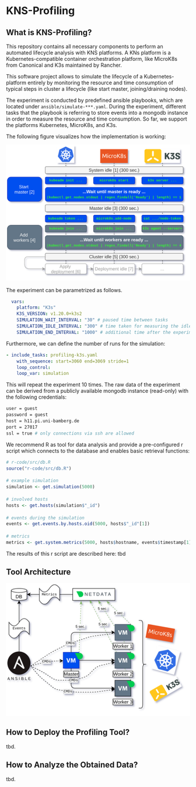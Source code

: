 # KNS-Profiling

## What is KNS-Profiling?

This repository contains all necessary components to perform an automated lifecycle analysis with KNS platforms.
A KNs platform is a Kubernetes-compatible container orchestration platform, like MicroK8s from Canonical and K3s maintained by Rancher.

This software project allows to simulate the lifecycle of a Kubernetes-platform entirely by monitoring the resource and time consumption of typical steps in cluster a lifecycle (like start master, joining/draining nodes).

The experiment is conducted by predefined ansible playbooks, which are located under `ansible/simulate-***.yaml`.
During the experiment, different tasks that the playbook is referring to store events into a mongodb instance in order to measure the resource and time consumption.
So far, we support the platforms Kubernetes, MicroK8s, and K3s.

The following figure visualizes how the implementation is working:

![experimental-procedure](docs/img/experimental-setup-design-simulation-procedure.png "Experimental Procedure")

The experiment can be parametrized as follows. 

```yaml
  vars: 
    platform: "K3s"
    K3S_VERSION: v1.20.0+k3s2
    SIMULATION_WAIT_INTERVAL: "30" # paused time between tasks
    SIMULATION_IDLE_INTERVAL: "300" # time taken for measuring the idle utilization 
    SIMULATION_END_INTERVAL: "1000" # additional time after the experiment has been completed 

```

Furthermore, we can define the number of runs for the simulation:

```yaml
- include_tasks: profiling-k3s.yaml
    with_sequence: start=3060 end=3069 stride=1
    loop_control:
    loop_var: simulation
```

This will repeat the experiment 10 times.
The raw data of the experiment can be derived from a publicly available mongodb instance (read-only) with the following credentials:

```bash
user = guest
password = guest
host = h11.pi.uni-bamberg.de
port = 27017
ssl = true # only connections via ssh are allowed
```

We recommend R as tool for data analysis and provide a pre-configured r script which connects to the database and enables basic retrieval functions:

```r
# r-code/src/db.R
source("r-code/src/db.R")

# example simulation
simulation <- get.simulation(5000)

# involved hosts
hosts <- get.hosts(simulation$"_id")

# events during the simulation
events <- get.events.by.hosts.oid(5000, hosts$"_id"[1])

# metrics 
metrics <- get.system.metrics(5000, hosts$hostname, events$timestamp[1], events$timestamp[2])
```

The results of this r script are described here: tbd

## Tool Architecture

![experimental-setup-design](docs/img/experimental-setup-design.png "Experimental Setup")

## How to Deploy the Profiling Tool?

tbd.

## How to Analyze the Obtained Data?

tbd.